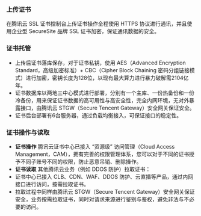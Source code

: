 ### 上传证书
在腾讯云 SSL 证书控制台上传证书操作全程使用 HTTPS 协议进行通讯，并且使用企业型 SecureSite 品牌 SSL 证书加密，保证通讯数据的安全。

### 证书托管
- 上传后证书落库保存，对于证书私钥，使用 AES（Advanced Encryption Standard，高级加密标准）+ CBC（Cipher Block Chaining 密码分组链接模式）进行加密，密钥长度为128位，以现有最大算力进行暴力破解需2104亿年。
- 证书数据库以两地三中心模式进行部署，分别有一个主库、一份热备份和一份冷备份，用来保证证书数据的高可用性与高安全性，完全内网环境，无对外暴露接口，由腾讯云 STGW（Secure Tencent Gateway）安全网关保证安全。
- 证书后台部署有6台服务器，通过负载均衡接入，可保证接口的稳定性。

### 证书操作与读取
- **证书操作**
腾讯云证书中心已接入 “资源级” 访问管理（Cloud Access Management，CAM），拥有完善的权限管理体系，您可以对于不同的证书授予不同子账号不同的权限，防止恶意吊销、删除操作。
- **证书读取**
其他腾讯云业务（例如 DDOS 防护）拉取证书：
 - 证书中心已接入 CLB、CDN、WAF、DDOS 防护、云直播等产品，通过内网接口进行访问，按需拉取证书。
 - 拉取过程中同样由腾讯云 STGW（Secure Tencent Gateway）安全网关保证安全，业务按需拉取证书，同时对请求来源进行鉴别与鉴权，避免非法与不必要的访问。

